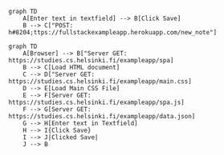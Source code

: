 <!-- This mermaid diagram is for Exercise 0.4 -->
```mermaid
graph TD
    A[Enter text in textfield] --> B[Click Save]
    B --> C["POST: h#8204;ttps://fullstackexampleapp.herokuapp.com/new_note"]
```
<!-- This mermaid diagram is for Exercise 0.5 and 0.6 -->
```mermaid
graph TD
    A[Browser] --> B["Server GET: https://studies.cs.helsinki.fi/exampleapp/spa]
    B --> C[Load HTML document]
    C --> D["Server GET: https://studies.cs.helsinki.fi/exampleapp/main.css]
    D --> E[Load Main CSS File]
    E --> F[Server GET: https://studies.cs.helsinki.fi/exampleapp/spa.js]
    F --> G[Server GET: https://studies.cs.helsinki.fi/exampleapp/data.json]
    G --> H[Enter text in Textfield]
    H --> I{Click Save}
    I --> J|Clicked Save|
    J --> B
